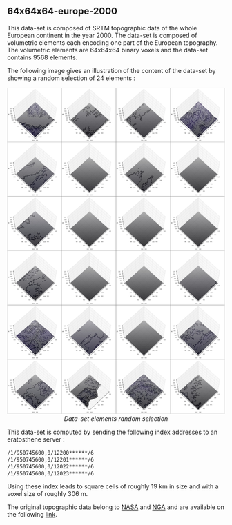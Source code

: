 ## 64x64x64-europe-2000

This data-set is composed of SRTM topographic data of the whole European continent
in the year 2000. The data-set is composed of volumetric elements each encoding
one part of the European topography. The volumetric elements are 64x64x64 binary
voxels and the data-set contains 9568 elements.

The following image gives an illustration of the content of the data-set by
showing a random selection of 24 elements :

<p align="center">
    <img src="https://github.com/nils-hamel/turing-project/blob/master/doc/dataset/64x64x64-europe-2000.jpg?raw=true" width="576">
    <br />
    <i>Data-set elements random selection</i>
</p>

This data-set is computed by sending the following index addresses to an
eratosthene server :

    /1/950745600,0/12200******/6
    /1/950745600,0/12201******/6
    /1/950745600,0/12022******/6
    /1/950745600,0/12023******/6

Using these index leads to square cells of roughly 19 km in size and with a
voxel size of roughly 306 m.

The original topographic data belong to [NASA](https://www.nasa.gov/) and [NGA](https://www.nga.mil/Pages/Default.aspx)
and are available on the following [link](https://www2.jpl.nasa.gov/srtm/).
